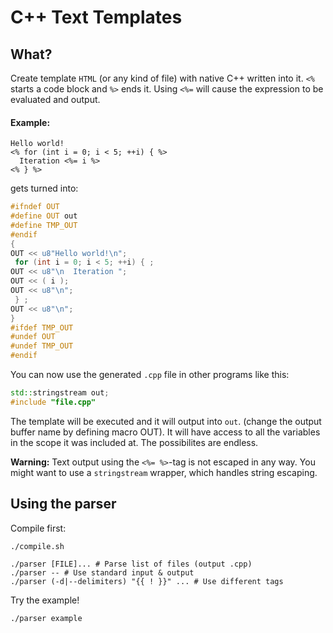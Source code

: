 # C++ Text Templates

## What?
Create template `HTML` (or any kind of file) with native C++ written into it.
`<%` starts a code block and `%>` ends it. Using `<%=` will cause the expression
to be evaluated and output.

#### Example:

```
Hello world!
<% for (int i = 0; i < 5; ++i) { %>
  Iteration <%= i %>
<% } %>
```

gets turned into:

```cpp
#ifndef OUT
#define OUT out
#define TMP_OUT
#endif
{
OUT << u8"Hello world!\n";
 for (int i = 0; i < 5; ++i) { ;
OUT << u8"\n  Iteration ";
OUT << ( i );
OUT << u8"\n";
 } ;
OUT << u8"\n";
}
#ifdef TMP_OUT
#undef OUT
#undef TMP_OUT
#endif
```

You can now use the generated `.cpp` file in other programs like this:

```cpp
std::stringstream out;
#include "file.cpp"
```

The template will be executed and it will output into `out`. (change the output
buffer name by defining macro OUT).
It will have access to all the variables in the scope it was
included at. The possibilites are endless.

**Warning:** Text output using the `<%= %>`-tag is not escaped in any way. You
might want to use a `stringstream` wrapper, which handles string escaping.

## Using the parser

Compile first:
```
./compile.sh
```

```
./parser [FILE]... # Parse list of files (output .cpp)
./parser -- # Use standard input & output
./parser (-d|--delimiters) "{{ ! }}" ... # Use different tags
```

Try the example!
```
./parser example
```
